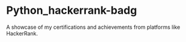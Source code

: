 # Python_hackerrank-badg
A showcase of my certifications and achievements from platforms like HackerRank.
